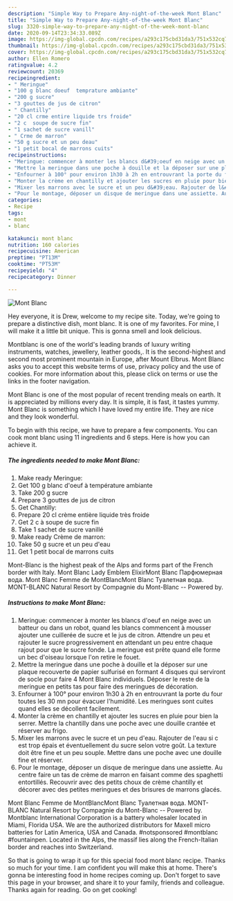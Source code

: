 ```yaml
---
description: "Simple Way to Prepare Any-night-of-the-week Mont Blanc"
title: "Simple Way to Prepare Any-night-of-the-week Mont Blanc"
slug: 3320-simple-way-to-prepare-any-night-of-the-week-mont-blanc
date: 2020-09-14T23:34:33.089Z
image: https://img-global.cpcdn.com/recipes/a293c175cbd31da3/751x532cq70/mont-blanc-photo-principale-de-la-recette.jpg
thumbnail: https://img-global.cpcdn.com/recipes/a293c175cbd31da3/751x532cq70/mont-blanc-photo-principale-de-la-recette.jpg
cover: https://img-global.cpcdn.com/recipes/a293c175cbd31da3/751x532cq70/mont-blanc-photo-principale-de-la-recette.jpg
author: Ellen Romero
ratingvalue: 4.2
reviewcount: 20369
recipeingredient:
- " Meringue"
- "100 g blanc doeuf  temprature ambiante"
- "200 g sucre"
- "3 gouttes de jus de citron"
- " Chantilly"
- "20 cl crme entire liquide trs froide"
- "2 c  soupe de sucre fin"
- "1 sachet de sucre vanill"
- " Crme de marron"
- "50 g sucre et un peu deau"
- "1 petit bocal de marrons cuits"
recipeinstructions:
- "Meringue: commencer à monter les blancs d&#39;oeuf en neige avec un batteur ou dans un robot, quand les blancs commencent à mousser ajouter une cuillerée de sucre et le jus de citron. Attendre un peu et rajouter le sucre progressivement en attendant un peu entre chaque rajout pour que le sucre fonde. La meringue est prête quand elle forme un bec d&#39;oiseau lorsque l&#39;on retire le fouet."
- "Mettre la meringue dans une poche à douille et la déposer sur une plaque recouverte de papier sulfurisé en formant 4 disques qui serviront de socle pour faire 4 Mont Blanc individuels. Déposer le reste de la meringue en petits tas pour faire des meringues de décoration."
- "Enfourner à 100° pour environ 1h30 à 2h en entrouvrant la porte du four toutes les 30 mn pour évacuer l&#39;humidité. Les meringues sont cuites quand elles se décollent facilement."
- "Monter la crème en chantilly et ajouter les sucres en pluie pour bien la serrer. Mettre la chantilly dans une poche avec une douille crantée et réserver au frigo."
- "Mixer les marrons avec le sucre et un peu d&#39;eau. Rajouter de l&#39;eau si c est trop épais et éventuellement du sucre selon votre goût. La texture doit être fine et un peu souple. Mettre dans une poche avec une douille fine et réserver."
- "Pour le montage, déposer un disque de meringue dans une assiette. Au centre faire un tas de crème de marron en faisant comme des spaghetti entortillés. Recouvrir avec des petits choux de crème chantilly et décorer avec des petites meringues et des brisures de marrons glacés."
categories:
- Recipe
tags:
- mont
- blanc

katakunci: mont blanc 
nutrition: 160 calories
recipecuisine: American
preptime: "PT13M"
cooktime: "PT53M"
recipeyield: "4"
recipecategory: Dinner

---
```



![Mont Blanc](https://img-global.cpcdn.com/recipes/a293c175cbd31da3/751x532cq70/mont-blanc-photo-principale-de-la-recette.jpg)

Hey everyone, it is Drew, welcome to my recipe site. Today, we're going to prepare a distinctive dish, mont blanc. It is one of my favorites. For mine, I will make it a little bit unique. This is gonna smell and look delicious.

Montblanc is one of the world&#39;s leading brands of luxury writing instruments, watches, jewellery, leather goods,. It is the second-highest and second most prominent mountain in Europe, after Mount Elbrus. Mont Blanc asks you to accept this website terms of use, privacy policy and the use of cookies. For more information about this, please click on terms or use the links in the footer navigation.

Mont Blanc is one of the most popular of recent trending meals on earth. It is appreciated by millions every day. It is simple, it is fast, it tastes yummy. Mont Blanc is something which I have loved my entire life. They are nice and they look wonderful.


To begin with this recipe, we have to prepare a few components. You can cook mont blanc using 11 ingredients and 6 steps. Here is how you can achieve it.

<!--inarticleads1-->

##### The ingredients needed to make Mont Blanc:

1. Make ready  Meringue:
1. Get 100 g blanc d&#39;oeuf à température ambiante
1. Take 200 g sucre
1. Prepare 3 gouttes de jus de citron
1. Get  Chantilly:
1. Prepare 20 cl crème entière liquide très froide
1. Get 2 c à soupe de sucre fin
1. Take 1 sachet de sucre vanillé
1. Make ready  Crème de marron:
1. Take 50 g sucre et un peu d&#39;eau
1. Get 1 petit bocal de marrons cuits


Mont-Blanc is the highest peak of the Alps and forms part of the French border with Italy. Mont Blanc Lady Emblem ElixirMont Blanc Парфюмерная вода. Mont Blanc Femme de MontBlancMont Blanc Туалетная вода. MONT-BLANC Natural Resort by Compagnie du Mont-Blanc -- Powered by. 

<!--inarticleads2-->

##### Instructions to make Mont Blanc:

1. Meringue: commencer à monter les blancs d&#39;oeuf en neige avec un batteur ou dans un robot, quand les blancs commencent à mousser ajouter une cuillerée de sucre et le jus de citron. Attendre un peu et rajouter le sucre progressivement en attendant un peu entre chaque rajout pour que le sucre fonde. La meringue est prête quand elle forme un bec d&#39;oiseau lorsque l&#39;on retire le fouet.
1. Mettre la meringue dans une poche à douille et la déposer sur une plaque recouverte de papier sulfurisé en formant 4 disques qui serviront de socle pour faire 4 Mont Blanc individuels. Déposer le reste de la meringue en petits tas pour faire des meringues de décoration.
1. Enfourner à 100° pour environ 1h30 à 2h en entrouvrant la porte du four toutes les 30 mn pour évacuer l&#39;humidité. Les meringues sont cuites quand elles se décollent facilement.
1. Monter la crème en chantilly et ajouter les sucres en pluie pour bien la serrer. Mettre la chantilly dans une poche avec une douille crantée et réserver au frigo.
1. Mixer les marrons avec le sucre et un peu d&#39;eau. Rajouter de l&#39;eau si c est trop épais et éventuellement du sucre selon votre goût. La texture doit être fine et un peu souple. Mettre dans une poche avec une douille fine et réserver.
1. Pour le montage, déposer un disque de meringue dans une assiette. Au centre faire un tas de crème de marron en faisant comme des spaghetti entortillés. Recouvrir avec des petits choux de crème chantilly et décorer avec des petites meringues et des brisures de marrons glacés.


Mont Blanc Femme de MontBlancMont Blanc Туалетная вода. MONT-BLANC Natural Resort by Compagnie du Mont-Blanc -- Powered by. Montblanc International Corporation is a battery wholesaler located in Miami, Florida USA. We are the authorized distributors for Maxell micro batteries for Latin America, USA and Canada. #notsponsored #montblanc #fountainpen. Located in the Alps, the massif lies along the French-Italian border and reaches into Switzerland. 

So that is going to wrap it up for this special food mont blanc recipe. Thanks so much for your time. I am confident you will make this at home. There's gonna be interesting food in home recipes coming up. Don't forget to save this page in your browser, and share it to your family, friends and colleague. Thanks again for reading. Go on get cooking!
